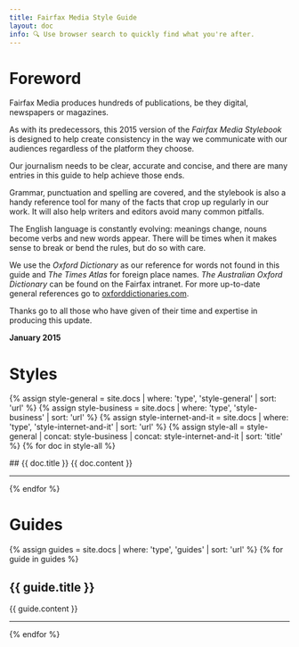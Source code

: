 ```yaml
---
title: Fairfax Media Style Guide 
layout: doc
info: 🔍 Use browser search to quickly find what you're after.
---
```


# Foreword

Fairfax Media produces hundreds of publications, be they digital, newspapers or magazines.

As with its predecessors, this 2015 version of the _Fairfax Media Stylebook_ is designed to help create consistency in the way we communicate with our audiences regardless of the platform they choose.

Our journalism needs to be clear, accurate and concise, and there are many entries in this guide to help achieve those ends.

Grammar, punctuation and spelling are covered, and the stylebook is also a handy reference tool for many of the facts that crop up regularly in our work. It will also help writers and editors avoid many common pitfalls.

The English language is constantly evolving: meanings change, nouns become verbs and new words appear. There will be times when it makes sense to break or bend the rules, but do so with care.

We use the _Oxford Dictionary_ as our reference for words not found in this guide and _The Times Atlas_ for foreign place names. _The Australian Oxford Dictionary_ can be found on the Fairfax intranet. For more up-to-date general references go to [oxforddictionaries.com](https://oxforddictionaries.com).

Thanks go to all those who have given of their time and expertise in producing this update.

**January 2015**

# Styles

{% assign style-general = site.docs | where: 'type', 'style-general' | sort: 'url' %}
{% assign style-business = site.docs | where: 'type', 'style-business' | sort: 'url' %}
{% assign style-internet-and-it = site.docs | where: 'type', 'style-internet-and-it' | sort: 'url' %}
{% assign style-all = style-general | concat: style-business | concat: style-internet-and-it | sort: 'title' %}
{% for doc in style-all %}
<div class="{{doc.type}}" markdown="1">
## {{ doc.title }}
{{ doc.content }}
<hr>
</div>
{% endfor %}

# Guides

{% assign guides = site.docs | where: 'type', 'guides' | sort: 'url' %}
{% for guide in guides %}
## {{ guide.title }}
{{ guide.content }}
<hr>
{% endfor %}